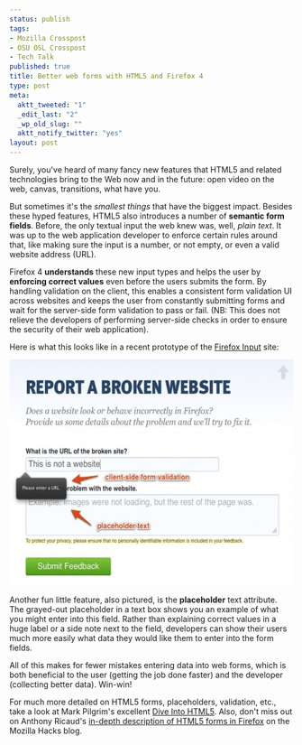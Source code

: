 ```yaml
--- 
status: publish
tags: 
- Mozilla Crosspost
- OSU OSL Crosspost
- Tech Talk
published: true
title: Better web forms with HTML5 and Firefox 4
type: post
meta: 
  aktt_tweeted: "1"
  _edit_last: "2"
  _wp_old_slug: ""
  aktt_notify_twitter: "yes"
layout: post
---
```

Surely, you've heard of many fancy new features that HTML5 and related technologies bring to the Web now and in the future: open video on the web, canvas, transitions, what have you.

But sometimes it's the <em>smallest things</em> that have the biggest impact. Besides these hyped features, HTML5 also introduces a number of <strong>semantic form fields</strong>. Before, the only textual input the web knew was, well, <em>plain text</em>. It was up to the web application developer to enforce certain rules around that, like making sure the input is a number, or not empty, or even a valid website address (URL).

Firefox 4 <strong>understands</strong> these new input types and helps the user by <strong>enforcing correct values</strong> even before the users submits the form. By handling validation on the client, this enables a consistent form validation UI across websites and keeps the user from constantly submitting forms and wait for the server-side form validation to pass or fail. (NB: This does not relieve the developers of performing server-side checks in order to ensure the security of their web application).

Here is what this looks like in a recent prototype of the <a href="http://input.mozilla.com">Firefox Input</a> site:

<a href="/media/wp/2010/12/html5-feedback-forms-1.jpg"><img src="/media/wp/2010/12/html5-feedback-forms-1-570x400.jpg" alt="" title="HTML5 Feedback Forms" width="570" height="400" class="aligncenter size-large wp-image-3079" /></a>

Another fun little feature, also pictured, is the <strong>placeholder</strong> text attribute. The grayed-out placeholder in a text box shows you an example of what you might enter into this field. Rather than explaining correct values in a huge label or a side note next to the field, developers can show their users much more easily what data they would like them to enter into the form fields.

All of this makes for fewer mistakes entering data into web forms, which is both beneficial to the user (getting the job done faster) and the developer (collecting better data). Win-win!

For much more detailed on HTML5 forms, placeholders, validation, etc., take a look at Mark Pilgrim's excellent <a href="http://diveintohtml5.org/forms.html">Dive Into HTML5</a>. Also, don't miss out on Anthony Ricaud's <a href="http://hacks.mozilla.org/2010/11/firefox-4-html5-forms/">in-depth description of HTML5 forms in Firefox</a> on the Mozilla Hacks blog.
